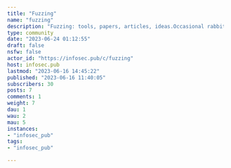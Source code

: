 ```yaml
---
title: "Fuzzing" 
name: "fuzzing"
description: "Fuzzing: tools, papers, articles, ideas.Occasional rabbits are welcome."
type: community
date: "2023-06-24 01:12:55"
draft: false
nsfw: false
actor_id: "https://infosec.pub/c/fuzzing"
host: infosec.pub
lastmod: "2023-06-16 14:45:22"
published: "2023-06-16 11:40:05"
subscribers: 30
posts: 7
comments: 1
weight: 7
dau: 1
wau: 2
mau: 5
instances:
- "infosec_pub"
tags: 
- "infosec_pub"

---
```

